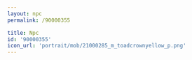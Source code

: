 ```yaml
---
layout: npc
permalink: /90000355

title: Npc
id: '90000355'
icon_url: 'portrait/mob/21000285_m_toadcrownyellow_p.png'
---
```

